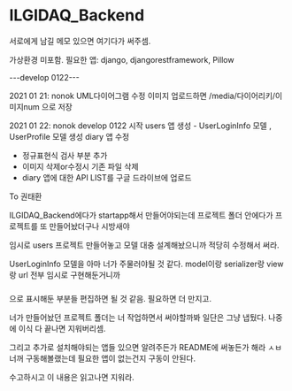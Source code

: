 # ILGIDAQ_Backend
서로에게 남길 메모 있으면 여기다가 써주셈.

가상환경 미포함.
필요한 앱: django, djangorestframework, Pillow

---develop 0122---

2021 01 21: nonok
UML다이어그램 수정
이미지 업로드하면 /media/다이어리키/이미지num 으로 저장

2021 01 22: nonok
develop 0122 시작
users 앱 생성 - UserLoginInfo 모델 , UserProfile 모델 생성
diary 앱 수정
- 정규표현식 검사 부분 추가
- 이미지 삭제or수정시 기존 파일 삭제
- diary 앱에 대한 API LIST를 구글 드라이브에 업로드

To 권태환

ILGIDAQ_Backend에다가 startapp해서 만들어야되는데 프로젝트 폴더 안에다가 프로젝트를 또 만들어놨더구나 시방새야

임시로 users 프로젝트 만들어놓고 모델 대충 설계해놨으니까 적당히 수정해서 써라.

UserLoginInfo 모델을 아마 너가 주물러야될 것 같다.
model이랑 serializer랑 view랑 url 전부 임시로 구현해둔거니까
###
으로 표시해둔 부분들 편집하면 될 것 같음. 필요하면 더 만지고.

너가 만들어놨던 프로젝트 폴더는 너 작업하면서 써야할까봐 일단은 그냥 냅뒀다.
나중에 이식 다 끝나면 지워버리셈.

그리고 추가로 설치해야되는 앱들 있으면 알려주든가 README에 써놓든가 해라 ㅅㅂ 너꺼 구동해볼랬는데 필요한 앱이 없는건지 구동이 안된다.

수고하시고 이 내용은 읽고나면 지워라.
